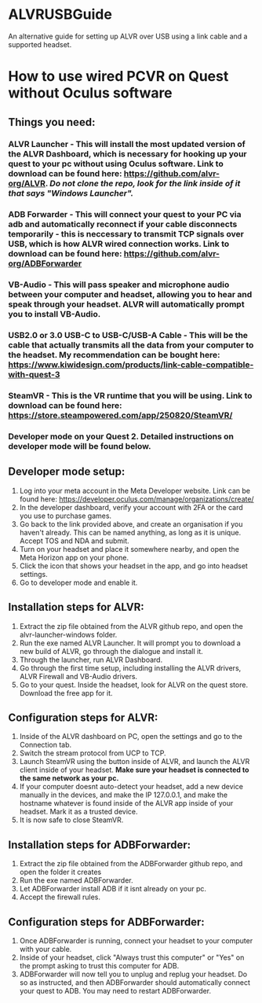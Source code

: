 # ALVRUSBGuide
An alternative guide for setting up ALVR over USB using a link cable and a supported headset.

# How to use wired PCVR on Quest without Oculus software

## Things you need:
### ALVR Launcher - This will install the most updated version of the ALVR Dashboard, which is necessary for hooking up your quest to your pc without using Oculus software. Link to download can be found here: <https://github.com/alvr-org/ALVR>. *Do not clone the repo, look for the link inside of it that says "Windows Launcher".*
### ADB Forwarder - This will connect your quest to your PC via adb and automatically reconnect if your cable disconnects temporarily - this is neccessary to transmit TCP signals over USB, which is how ALVR wired connection works. Link to download can be found here: <https://github.com/alvr-org/ADBForwarder>
### VB-Audio - This will pass speaker and microphone audio between your computer and headset, allowing you to hear and speak through your headset. ALVR will automatically prompt you to install VB-Audio.
### USB2.0 or 3.0 USB-C to USB-C/USB-A Cable - This will be the cable that actually transmits all the data from your computer to the headset. My recommendation can be bought here: <https://www.kiwidesign.com/products/link-cable-compatible-with-quest-3>
### SteamVR - This is the VR runtime that you will be using. Link to download can be found here: <https://store.steampowered.com/app/250820/SteamVR/>
### Developer mode on your Quest 2. Detailed instructions on developer mode will be found below.

## Developer mode setup:
1. Log into your meta account in the Meta Developer website. Link can be found here: https://developer.oculus.com/manage/organizations/create/
2. In the developer dashboard, verify your account with 2FA or the card you use to purchase games.
3. Go back to the link provided above, and create an organisation if you haven't already. This can be named anything, as long as it is unique. Accept TOS and NDA and submit.
4. Turn on your headset and place it somewhere nearby, and open the Meta Horizon app on your phone.
5. Click the icon that shows your headset in the app, and go into headset settings.
6. Go to developer mode and enable it.

## Installation steps for ALVR:
1. Extract the zip file obtained from the ALVR github repo, and open the alvr-launcher-windows folder. 
2. Run the exe named ALVR Launcher. It will prompt you to download a new build of ALVR, go through the dialogue and install it.
3. Through the launcher, run ALVR Dashboard.
4. Go through the first time setup, including installing the ALVR drivers, ALVR Firewall and VB-Audio drivers.
5. Go to your quest. Inside the headset, look for ALVR on the quest store. Download the free app for it.

## Configuration steps for ALVR:
1. Inside of the ALVR dashboard on PC, open the settings and go to the Connection tab.
2. Switch the stream protocol from UCP to TCP.
3. Launch SteamVR using the button inside of ALVR, and launch the ALVR client inside of your headset. **Make sure your headset is connected to the same network as your pc.**
4. If your computer doesnt auto-detect your headset, add a new device manually in the devices, and make the IP 127.0.0.1, and make the hostname whatever is found inside of the ALVR app inside of your headset. Mark it as a trusted device. 
5. It is now safe to close SteamVR.

## Installation steps for ADBForwarder:
1. Extract the zip file obtained from the ADBForwarder github repo, and open the folder it creates
2. Run the exe named ADBForwarder.
3. Let ADBForwarder install ADB if it isnt already on your pc.
4. Accept the firewall rules.

## Configuration steps for ADBForwarder:
1. Once ADBForwarder is running, connect your headset to your computer with your cable. 
2. Inside of your headset, click "Always trust this computer" or "Yes" on the prompt asking to trust this computer for ADB.
3. ADBForwarder will now tell you to unplug and replug your headset. Do so as instructed, and then ADBForwarder should automatically connect your quest to ADB. You may need to restart ADBForwarder.
